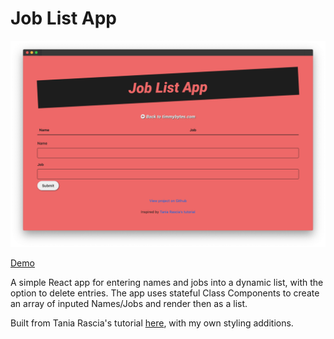 # Job List App

![app screenshot](https://raw.githubusercontent.com/timmybytes/react-job-list-app/master/src/img/app_screenshot.png)

[Demo](https://timmybytes.github.io/react-job-list-app/)

A simple React app for entering names and jobs into a dynamic list, with the option to delete entries. The app uses stateful Class Components to create an array of inputed Names/Jobs and render then as a list.

Built from Tania Rascia's tutorial [here](https://www.taniarascia.com/getting-started-with-react/), with my own styling additions.
